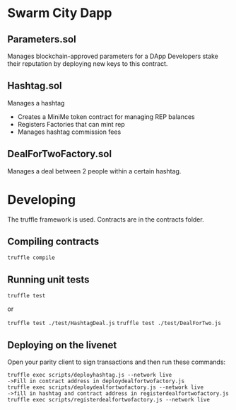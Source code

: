 # Swarm City Dapp

## Parameters.sol

Manages blockchain-approved parameters for a DApp
Developers stake their reputation by deploying new keys to this contract.

## Hashtag.sol

Manages a hashtag
- Creates a MiniMe token contract for managing REP balances
- Registers Factories that can mint rep
- Manages hashtag commission fees

## DealForTwoFactory.sol

Manages a deal between 2 people within a certain hashtag.

# Developing

The truffle framework is used.
Contracts are in the contracts folder.

## Compiling contracts

```truffle compile```

## Running unit tests

```truffle test```

or

``` truffle test ./test/HashtagDeal.js ```
``` truffle test ./test/DealForTwo.js ```

## Deploying on the livenet

Open your parity client to sign transactions and then run these commands:

```
truffle exec scripts/deployhashtag.js --network live
->Fill in contract address in deploydealfortwofactory.js
truffle exec scripts/deploydealfortwofactory.js --network live
->fill in hashtag and contract address in registerdealfortwofactory.js
truffle exec scripts/registerdealfortwofactory.js --network live
```


